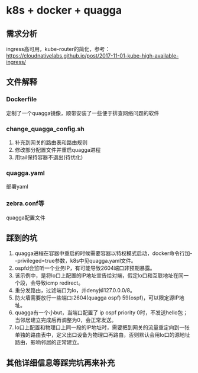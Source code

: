 # k8s + docker + quagga
## 需求分析
ingress高可用，kube-router的简化，参考：https://cloudnativelabs.github.io/post/2017-11-01-kube-high-available-ingress/

## 文件解释
### Dockerfile
定制了一个quagga镜像，顺带安装了一些便于排查网络问题的软件
   
### change_quagga_config.sh
1. 补充到网关的路由表和路由规则
2. 修改部分配置文件并重启quagga进程
3. 用tail保持容器不退出(待优化)

### quagga.yaml
部署yaml

### zebra.conf等
quagga配置文件

## 踩到的坑
1. quagga进程在容器中重启的时候需要容器以特权模式启动，docker命令行加--privileged=true参数，k8s中见quagga.yaml文件。
2. ospfd会监听一个业务IP，有可能导致2604端口非预期暴露。
3. 该示例中，是将lo口上配置的IP地址宣告给对端，假定lo口和互联地址在同一个段，会导致icmp redirect。
4. 重分发路由，过滤端口为lo，并deny掉127.0.0.0/8。
5. 防火墙需要放行一些端口:2604(quagga ospf) 59(ospf)，可以限定源IP地址。
6. quagga有一个小but，当端口配置了 ip ospf priority 0时，不发送hello包；当邻居建立完成后再调整为0，会正常发送。
7. lo口上配置和物理口上同一段的IP地址时，需要把到网关的流量重定向到一张单独的路由表中，定义出口设备为物理口再路由，否则默认会用lo口的源地址路由，影响邻居的正常建立。
   
## 其他详细信息等踩完坑再来补充
